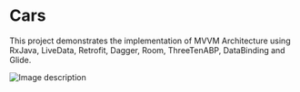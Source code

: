 # Cars
This project demonstrates the implementation of MVVM Architecture using RxJava, LiveData, Retrofit, Dagger, Room, ThreeTenABP, DataBinding and Glide.

![Image description](https://drive.google.com/open?id=1A6UM2OnmANaQ0qm9DOpM50iGWtKfSDcX)
